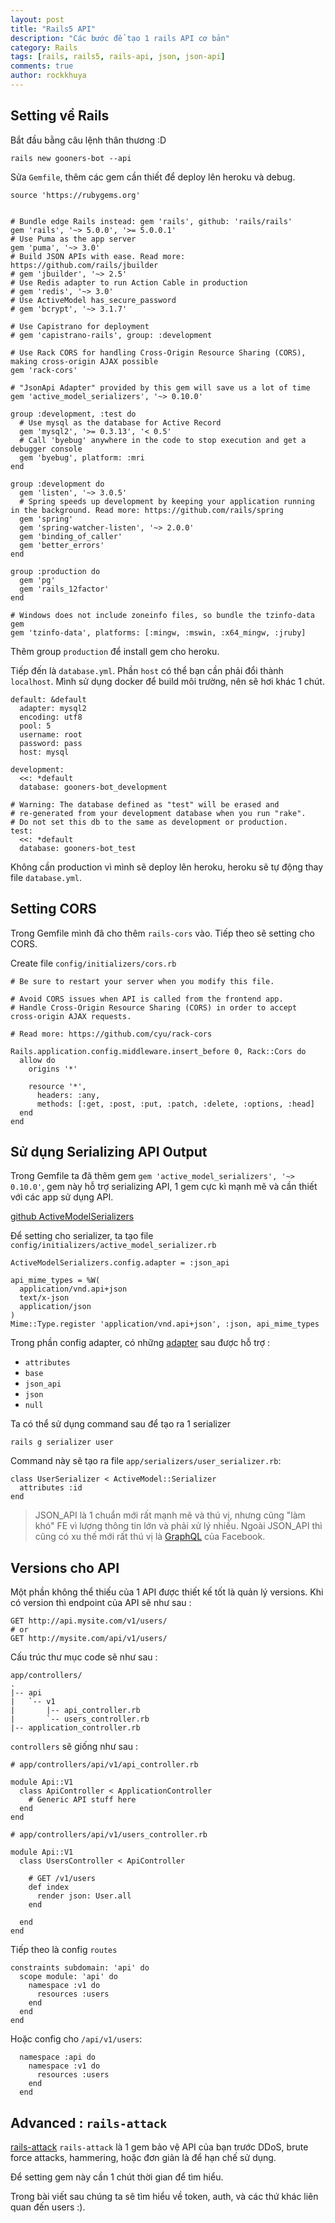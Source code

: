 ```yaml
---
layout: post
title: "Rails5 API"
description: "Các bước để tạo 1 rails API cơ bản"
category: Rails
tags: [rails, rails5, rails-api, json, json-api]
comments: true
author: rockkhuya
---
```


## Setting về Rails

Bắt đầu bằng câu lệnh thân thương :D

```
rails new gooners-bot --api
```

Sửa `Gemfile`, thêm các gem cần thiết để deploy lên heroku và debug.

```
source 'https://rubygems.org'


# Bundle edge Rails instead: gem 'rails', github: 'rails/rails'
gem 'rails', '~> 5.0.0', '>= 5.0.0.1'
# Use Puma as the app server
gem 'puma', '~> 3.0'
# Build JSON APIs with ease. Read more: https://github.com/rails/jbuilder
# gem 'jbuilder', '~> 2.5'
# Use Redis adapter to run Action Cable in production
# gem 'redis', '~> 3.0'
# Use ActiveModel has_secure_password
# gem 'bcrypt', '~> 3.1.7'

# Use Capistrano for deployment
# gem 'capistrano-rails', group: :development

# Use Rack CORS for handling Cross-Origin Resource Sharing (CORS), making cross-origin AJAX possible
gem 'rack-cors'

# "JsonApi Adapter" provided by this gem will save us a lot of time
gem 'active_model_serializers', '~> 0.10.0'

group :development, :test do
  # Use mysql as the database for Active Record
  gem 'mysql2', '>= 0.3.13', '< 0.5'
  # Call 'byebug' anywhere in the code to stop execution and get a debugger console
  gem 'byebug', platform: :mri
end

group :development do
  gem 'listen', '~> 3.0.5'
  # Spring speeds up development by keeping your application running in the background. Read more: https://github.com/rails/spring
  gem 'spring'
  gem 'spring-watcher-listen', '~> 2.0.0'
  gem 'binding_of_caller'
  gem 'better_errors'
end

group :production do
  gem 'pg'
  gem 'rails_12factor'
end

# Windows does not include zoneinfo files, so bundle the tzinfo-data gem
gem 'tzinfo-data', platforms: [:mingw, :mswin, :x64_mingw, :jruby]
```

Thêm group `production` để install gem cho heroku. 

Tiếp đến là `database.yml`. Phần `host` có thể bạn cần phải đổi thành `localhost`. Mình sử dụng docker để build môi trường, nên sẽ hơi khác 1 chút. 

```
default: &default
  adapter: mysql2
  encoding: utf8
  pool: 5
  username: root
  password: pass
  host: mysql

development:
  <<: *default
  database: gooners-bot_development

# Warning: The database defined as "test" will be erased and
# re-generated from your development database when you run "rake".
# Do not set this db to the same as development or production.
test:
  <<: *default
  database: gooners-bot_test
```

Không cần production vì mình sẽ deploy lên heroku, heroku sẽ tự động thay file `database.yml`. 

## Setting CORS

Trong Gemfile mình đã cho thêm `rails-cors` vào. Tiếp theo sẽ setting cho CORS.

Create file `config/initializers/cors.rb`

```
# Be sure to restart your server when you modify this file.

# Avoid CORS issues when API is called from the frontend app.
# Handle Cross-Origin Resource Sharing (CORS) in order to accept cross-origin AJAX requests.

# Read more: https://github.com/cyu/rack-cors

Rails.application.config.middleware.insert_before 0, Rack::Cors do
  allow do
    origins '*'

    resource '*',
      headers: :any,
      methods: [:get, :post, :put, :patch, :delete, :options, :head]
  end
end
```

## Sử dụng Serializing API Output

Trong Gemfile ta đã thêm gem `gem 'active_model_serializers', '~> 0.10.0'`, gem này hỗ trợ serializing API, 1 gem cực kì mạnh mẽ và cần thiết với các app sử dụng API. 

[github ActiveModelSerializers](https://github.com/rails-api/active_model_serializers)

Để setting cho serializer, ta tạo file `config/initializers/active_model_serializer.rb`

```
ActiveModelSerializers.config.adapter = :json_api

api_mime_types = %W(  
  application/vnd.api+json
  text/x-json
  application/json
)
Mime::Type.register 'application/vnd.api+json', :json, api_mime_types
```

Trong phần config adapter, có những [adapter](https://github.com/rails-api/active_model_serializers/tree/master/lib/active_model_serializers/adapter) sau được hỗ trợ : 
- `attributes`
- `base`
- `json_api`
- `json`
- `null`

Ta có thể sử dụng command sau để tạo ra 1 serializer 

```
rails g serializer user
```

Command này sẽ tạo ra file `app/serializers/user_serializer.rb`:

```
class UserSerializer < ActiveModel::Serializer
  attributes :id
end
```

> JSON_API là 1 chuẩn mới rất mạnh mẽ và thú vị, nhưng cũng "làm khó" FE vì lượng thông tin lớn và phải xử lý nhiều. Ngoài JSON_API thì cũng có xu thế mới rất thú vị là [GraphQL](http://graphql.org/) của Facebook. 

## Versions cho API

Một phần không thể thiếu của 1 API được thiết kế tốt là quản lý versions.
Khi có version thì endpoint của API sẽ như sau : 

```
GET http://api.mysite.com/v1/users/
# or
GET http://mysite.com/api/v1/users/
```

Cấu trúc thư mục code sẽ như sau : 

```
app/controllers/
.
|-- api
|   `-- v1
|       |-- api_controller.rb
|       `-- users_controller.rb
|-- application_controller.rb
```

`controllers` sẽ giống như sau : 

```
# app/controllers/api/v1/api_controller.rb

module Api::V1
  class ApiController < ApplicationController
    # Generic API stuff here
  end
end
```

```
# app/controllers/api/v1/users_controller.rb

module Api::V1
  class UsersController < ApiController

    # GET /v1/users
    def index
      render json: User.all
    end

  end
end
```

Tiếp theo là config `routes`

```
constraints subdomain: 'api' do
  scope module: 'api' do
    namespace :v1 do
      resources :users
    end
  end
end
```

Hoặc config cho `/api/v1/users`:

```
  namespace :api do
    namespace :v1 do
      resources :users
    end
  end
```

## Advanced : `rails-attack`

[rails-attack](https://github.com/kickstarter/rack-attack)
`rails-attack` là 1 gem bảo vệ API của bạn trước DDoS, brute force attacks, hammering, hoặc đơn giản là để hạn chế sử dụng. 

Để setting gem này cần 1 chút thời gian để tìm hiểu. 

Trong bài viết sau chúng ta sẽ tìm hiểu về token, auth, và các thứ khác liên quan đến users :).
